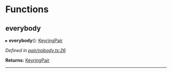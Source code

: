 

# Functions

<a id="everybody"></a>

##  everybody

▸ **everybody**(): [KeyringPair](../interfaces/_types_.keyringpair.md)

*Defined in [pair/nobody.ts:26](https://github.com/polkadot-js/common/blob/5158cef/packages/keyring/src/pair/nobody.ts#L26)*

**Returns:** [KeyringPair](../interfaces/_types_.keyringpair.md)

___

